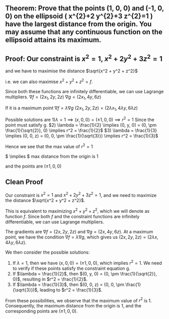 ## Theorem: Prove that the points (1, 0, 0) and (-1, 0, 0) on the ellipsoid \( x^{2}+2 y^{2}+3 z^{2}=1 \) have the largest distance from the origin. You may assume that any continuous function on the ellipsoid attains its maximum.


## Proof: Our constraint is $x^2 = 1$, $x^2 + 2y^2 + 3z^2 = 1$ 
and we have to maximise the distance $\sqrt{x^2 + y^2 + z^2}$

i.e. we can also maximise $x^2 + y^2 + z^2 = f$.

Since both these functions are infinitely differentiable, we can use Lagrange multipliers.
$\nabla f = (2x_1, 2y, 2z)$
$\nabla g = (2x_1, 4y, 6z)$

If it is a maximum point
$\nabla f = \lambda \nabla g$
$(2x_1, 2y, 2z) = (2\lambda x_1, 4\lambda y, 6\lambda z)$

Possible solutions are
$1) \lambda = 1 \implies (x, 0, 0) = (\pm 1, 0, 0) \implies r^2 = 1$ Since the point must satisfy g.
$2) \lambda = \frac{1}{2} \implies (0, y, 0) = (0, \pm \frac{1}{\sqrt{2}}, 0) \implies r^2 = \frac{1}{2}$
$3) \lambda = \frac{1}{3} \implies (0, 0, z) = (0, 0, \pm \frac{1}{\sqrt{3}}) \implies r^2 = \frac{1}{3}$

Hence we see that the max value of $r^2 = 1$

$ \implies $ max distance from the origin is 1

and the points are $(\pm 1, 0, 0)$ 

## Clean Proof

Our constraint is $x^2 = 1$ and $x^2 + 2y^2 + 3z^2 = 1$, and we need to maximize the distance $\sqrt{x^2 + y^2 + z^2}$. 

This is equivalent to maximizing $x^2 + y^2 + z^2$, which we will denote as function $f$. Since both $f$ and the constraint functions are infinitely differentiable, we can use Lagrange multipliers.

The gradients are $\nabla f = (2x, 2y, 2z)$ and $\nabla g = (2x, 4y, 6z)$.  At a maximum point, we have the condition $\nabla f = \lambda \nabla g$, which gives us $(2x, 2y, 2z) = (2\lambda x, 4\lambda y, 6\lambda z)$.

We then consider the possible solutions:
1. If $\lambda = 1$, then we have $(x, 0, 0) = (\pm 1, 0, 0)$, which implies $r^2 = 1$. We need to verify if these points satisfy the constraint equation g. 
2. If $\lambda = \frac{1}{2}$, then $(0, y, 0) = (0, \pm \frac{1}{\sqrt{2}}, 0)$, resulting in $r^2 = \frac{1}{2}$.
3. If $\lambda = \frac{1}{3}$, then $(0, 0, z) = (0, 0, \pm \frac{1}{\sqrt{3}})$, leading to $r^2 = \frac{1}{3}$.

From these possibilities, we observe that the maximum value of $r^2$ is 1. Consequently, the maximum distance from the origin is 1, and the corresponding points are $(\pm 1, 0, 0)$. 
